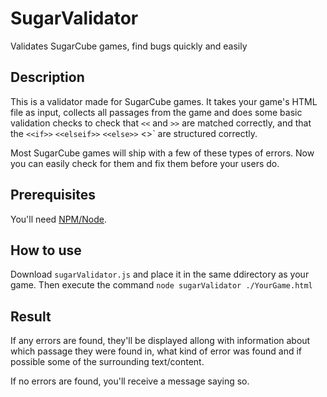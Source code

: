 # SugarValidator
Validates SugarCube games, find bugs quickly and easily

## Description
This is a validator made for SugarCube games. It takes your game's HTML file as input, collects all passages from the game and does some basic validation checks to check that `<<` and `>>` are matched correctly, and that the `<<if>>` `<<elseif>>` `<<else>>` <</if>>` are structured correctly.

Most SugarCube games will ship with a few of these types of errors. Now you can easily check for them and fix them before your users do.

## Prerequisites
You'll need [NPM/Node](https://nodejs.org/en/download/).

## How to use
Download `sugarValidator.js` and place it in the same ddirectory as your game. Then execute the command `node sugarValidator ./YourGame.html`

## Result
If any errors are found, they'll be displayed allong with information about which passage they were found in, what kind of error was found and if possible some of the surrounding text/content.

If no errors are found, you'll receive a message saying so.
